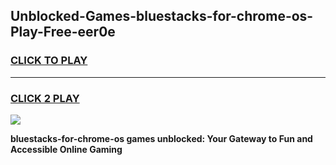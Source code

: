 
## Unblocked-Games-bluestacks-for-chrome-os-Play-Free-eer0e
<h3>
<a href="https://premium76.site?title=bluestacks-for-chrome-os&ref=17A">CLICK TO PLAY</a></h3>
<hr>

<h3>
<a href="https://premium76.site?title=bluestacks-for-chrome-os&ref=17A">CLICK 2 PLAY</a>
  
</h3>

<a href="https://premium76.site?title=bluestacks-for-chrome-os&ref=17A"><img src="https://clearcache.store/games.png"></a>


**bluestacks-for-chrome-os games unblocked: Your Gateway to Fun and Accessible Online Gaming**
